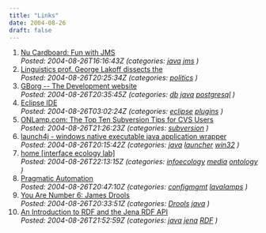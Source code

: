 ```yaml
---
title: "Links"
date: 2004-08-26
draft: false
---
```

1.  [Nu Cardboard: Fun with JMS](https://web.archive.org/web/20040924085445/http://cardboard.nu/blog/2004_06_17/fun_with_jms.html)  
    _Posted: 2004-08-26T16:16:43Z (categories: [java](https://web.archive.org/web/20040924085445/http://del.icio.us/tlockney/java) [jms](https://web.archive.org/web/20040924085445/http://del.icio.us/tlockney/jms) )_
2.  [Linguistics prof. George Lakoff dissects the ](https://web.archive.org/web/20040924085445/http://www.berkeley.edu/news/media/releases/2004/08/25_lakoff.shtml)  
    _Posted: 2004-08-26T20:25:34Z (categories: [politics](https://web.archive.org/web/20040924085445/http://del.icio.us/tlockney/politics) )_
3.  [GBorg -- The Development website](https://web.archive.org/web/20040924085445/http://gborg.postgresql.org/project/pljava/projdisplay.php)  
    _Posted: 2004-08-26T20:35:45Z (categories: [db](https://web.archive.org/web/20040924085445/http://del.icio.us/tlockney/db) [java](https://web.archive.org/web/20040924085445/http://del.icio.us/tlockney/java) [postgresql](https://web.archive.org/web/20040924085445/http://del.icio.us/tlockney/postgresql) )_
4.  [Eclipse IDE](https://web.archive.org/web/20040924085445/http://www.genesys.shef.ac.uk/eclipse/tutorials/eclipse-admin-guide.html#section.plugins)  
    _Posted: 2004-08-26T03:02:24Z (categories: [eclipse](https://web.archive.org/web/20040924085445/http://del.icio.us/tlockney/eclipse) [plugins](https://web.archive.org/web/20040924085445/http://del.icio.us/tlockney/plugins) )_
5.  [ONLamp.com: The Top Ten Subversion Tips for CVS Users](https://web.archive.org/web/20040924085445/http://www.onlamp.com/pub/a/onlamp/2004/08/19/subversiontips.html)  
    _Posted: 2004-08-26T21:26:23Z (categories: [subversion](https://web.archive.org/web/20040924085445/http://del.icio.us/tlockney/subversion) )_
6.  [launch4j - windows native executable java application wrapper](https://web.archive.org/web/20040924085445/http://launch4j.sourceforge.net/)  
    _Posted: 2004-08-26T20:15:42Z (categories: [java](https://web.archive.org/web/20040924085445/http://del.icio.us/tlockney/java) [launcher](https://web.archive.org/web/20040924085445/http://del.icio.us/tlockney/launcher) [win32](https://web.archive.org/web/20040924085445/http://del.icio.us/tlockney/win32) )_
7.  [home [interface ecology lab]](https://web.archive.org/web/20040924085445/http://ecologylab.cs.tamu.edu/index.html)  
    _Posted: 2004-08-26T22:13:15Z (categories: [infoecology](https://web.archive.org/web/20040924085445/http://del.icio.us/tlockney/infoecology) [media](https://web.archive.org/web/20040924085445/http://del.icio.us/tlockney/media) [ontology](https://web.archive.org/web/20040924085445/http://del.icio.us/tlockney/ontology) )_
8.  [Pragmatic Automation](https://web.archive.org/web/20040924085445/http://www.pragmaticprogrammer.com/pa/pa.html)  
    _Posted: 2004-08-26T20:47:10Z (categories: [configmgmt](https://web.archive.org/web/20040924085445/http://del.icio.us/tlockney/configmgmt) [lavalamps](https://web.archive.org/web/20040924085445/http://del.icio.us/tlockney/lavalamps) )_
9.  [You Are Number 6: James Drools](https://web.archive.org/web/20040924085445/http://youarenumber6.blogspot.com/2004/08/james-drools.html)  
    _Posted: 2004-08-26T20:33:51Z (categories: [Drools](https://web.archive.org/web/20040924085445/http://del.icio.us/tlockney/Drools) [java](https://web.archive.org/web/20040924085445/http://del.icio.us/tlockney/java) )_
10.  [An Introduction to RDF and the Jena RDF API](https://web.archive.org/web/20040924085445/http://jena.sourceforge.net/tutorial/RDF_API/)  
    _Posted: 2004-08-26T21:52:59Z (categories: [java](https://web.archive.org/web/20040924085445/http://del.icio.us/tlockney/java) [jena](https://web.archive.org/web/20040924085445/http://del.icio.us/tlockney/jena) [RDF](https://web.archive.org/web/20040924085445/http://del.icio.us/tlockney/RDF) )_
